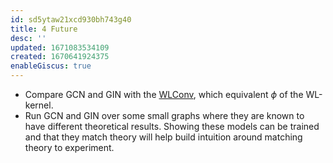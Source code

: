 ```yaml
---
id: sd5ytaw21xcd930bh743g40
title: 4 Future
desc: ''
updated: 1671083534109
created: 1670641924375
enableGiscus: true
---
```

- Compare GCN and GIN with the [WLConv](https://pytorch-geometric.readthedocs.io/en/latest/modules/nn.html#torch_geometric.nn.conv.WLConv), which equivalent $\phi$ of the WL-kernel.
- Run GCN and GIN over some small graphs where they are known to have different theoretical results. Showing these models can be trained and that they match theory will help build intuition around matching theory to experiment.
